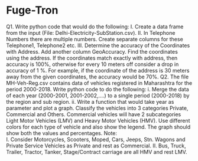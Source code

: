 # Fuge-Tron


Q1.  Write python code that would do the following:
I.	Create a data frame from the input (File: Delhi-Electricity-SubStation.csv).
II.	In Telephone Numbers there are multiple numbers.  Create separate columns for these Telephone1, Telephone2 etc.
III.	Determine the accuracy of the Coordinates with Address.  Add another column GeoAccuracy.  Find the coordinates using the address.  If the coordinates match exactly with address, then accuracy is 100%, otherwise for every 10 meters off consider a drop in accuracy of 1 %.  For example, if the coordinate of the address is 30 meters away from the given coordinates, the accuracy would be 70%.
Q2.  The file MH-Veh-Reg.csv contains data of vehicles registered in Maharashtra for the period 2000-2018.   Write python code to do the following:
i.	Merge the data of each year (2000-2001, 2001-2002,….) to a single period (2000-2018) by the region and sub region.
ii.	Write a function that would take year as parameter and plot a graph.  Classify the vehicles into 3 categories Private, Commercial and Others.  Commercial vehicles will have 2 subcategories Light Motor Vehicles (LMV) and Heavy Motor Vehicles (HMV).  Use different colors for each type of vehicle and also show the legend.  The graph should show both the values and percentages.
Note:  
I.	Consider Motorcycles, Scooters, Moped, Cars, Jeeps, Stn. Wagons and Private Service Vehicles as Private and rest as Commercial.
II.	Bus, Truck, Trailer, Tractor, Tanker, Stage/Contract carriage are all HMV and rest LMV.
